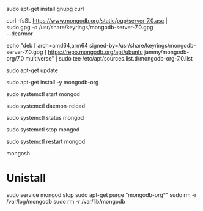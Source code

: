 sudo apt-get install gnupg curl

curl -fsSL https://www.mongodb.org/static/pgp/server-7.0.asc | \
sudo gpg -o /usr/share/keyrings/mongodb-server-7.0.gpg \
--dearmor

echo "deb [ arch=amd64,arm64 signed-by=/usr/share/keyrings/mongodb-server-7.0.gpg ] https://repo.mongodb.org/apt/ubuntu jammy/mongodb-org/7.0 multiverse" | sudo tee /etc/apt/sources.list.d/mongodb-org-7.0.list

sudo apt-get update

sudo apt-get install -y mongodb-org

sudo systemctl start mongod

sudo systemctl daemon-reload

sudo systemctl status mongod

sudo systemctl stop mongod

sudo systemctl restart mongod

mongosh

# Unistall

sudo service mongod stop
sudo apt-get purge "mongodb-org*"
sudo rm -r /var/log/mongodb
sudo rm -r /var/lib/mongodb
